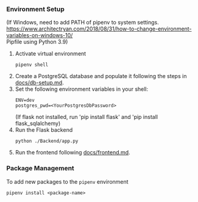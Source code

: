 ### Environment Setup
(If Windows, need to add PATH of pipenv to system settings.
https://www.architectryan.com/2018/08/31/how-to-change-environment-variables-on-windows-10/  
Pipfile using Python 3.9)

1. Activate virtual environment
    ```
    pipenv shell
    ```
1. Create a PostgreSQL database and populate it following the steps in [docs/db-setup.md](docs/db-setup.md).
1. Set the following environment variables in your shell:
   ```
   ENV=dev
   postgres_pwd=<YourPostgresDbPassword>
   ```
    (If flask not installed, run 'pip install flask' and 'pip install flask_sqlalchemy)
1. Run the Flask backend
    ```
    python ./Backend/app.py
    ```
1. Run the frontend following [docs/frontend.md](docs/frontend.md).

### Package Management

To add new packages to the `pipenv` environment
```
pipenv install <package-name>
```
